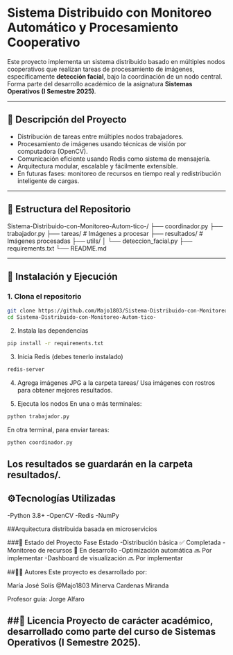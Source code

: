# Sistema Distribuido con Monitoreo Automático y Procesamiento Cooperativo

Este proyecto implementa un sistema distribuido basado en múltiples nodos cooperativos que realizan tareas de procesamiento de imágenes, específicamente **detección facial**, bajo la coordinación de un nodo central. Forma parte del desarrollo académico de la asignatura **Sistemas Operativos (I Semestre 2025)**.

---

## 🧠 Descripción del Proyecto

- Distribución de tareas entre múltiples nodos trabajadores.
- Procesamiento de imágenes usando técnicas de visión por computadora (OpenCV).
- Comunicación eficiente usando Redis como sistema de mensajería.
- Arquitectura modular, escalable y fácilmente extensible.
- En futuras fases: monitoreo de recursos en tiempo real y redistribución inteligente de cargas.

---

## 📁 Estructura del Repositorio

Sistema-Distribuido-con-Monitoreo-Autom-tico-/ ├── coordinador.py ├── trabajador.py ├── tareas/ # Imágenes a procesar ├── resultados/ # Imágenes procesadas ├── utils/ │ └── deteccion_facial.py ├── requirements.txt └── README.md

---

## 🚀 Instalación y Ejecución

### 1. Clona el repositorio

```bash
git clone https://github.com/Majo1803/Sistema-Distribuido-con-Monitoreo-Autom-tico-.git
cd Sistema-Distribuido-con-Monitoreo-Autom-tico-
```
2. Instala las dependencias
```bash
pip install -r requirements.txt
```
3. Inicia Redis (debes tenerlo instalado)
```bash
redis-server
```
4. Agrega imágenes JPG a la carpeta tareas/
Usa imágenes con rostros para obtener mejores resultados.

5. Ejecuta los nodos
En una o más terminales:

```bash
python trabajador.py
```
En otra terminal, para enviar tareas:

```bash
python coordinador.py
```
Los resultados se guardarán en la carpeta resultados/.
---

## ⚙️Tecnologías Utilizadas
-Python 3.8+
-OpenCV
-Redis
-NumPy

##Arquitectura distribuida basada en microservicios

###📌 Estado del Proyecto
Fase	Estado
-Distribución básica	✅ Completada
-Monitoreo de recursos	🔄 En desarrollo
-Optimización automática	🔜 Por implementar
-Dashboard de visualización	🔜 Por implementar

##👩‍💻 Autores
Este proyecto es desarrollado por:

María José  Solís @Majo1803
Minerva Cardenas Miranda


Profesor guía: Jorge Alfaro

##📄 Licencia
Proyecto de carácter académico, desarrollado como parte del curso de Sistemas Operativos (I Semestre 2025).
---
